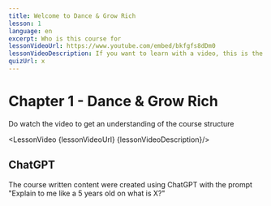 ```yaml
---
title: Welcome to Dance & Grow Rich
lesson: 1
language: en
excerpt: Who is this course for
lessonVideoUrl: https://www.youtube.com/embed/bkfgfs8dDm0 
lessonVideoDescription: If you want to learn with a video, this is the way to do it.
quizUrl: x
---
```


<script>
  import LessonVideo from '$lib/components/atoms/LessonVideo.svelte';   
</script>

# Chapter 1 - Dance & Grow Rich

Do watch the video to get an understanding of the course structure

<LessonVideo {lessonVideoUrl} {lessonVideoDescription}/>

## ChatGPT

The course written content were created using ChatGPT with the prompt "Explain to
me like a 5 years old on what is X?"
